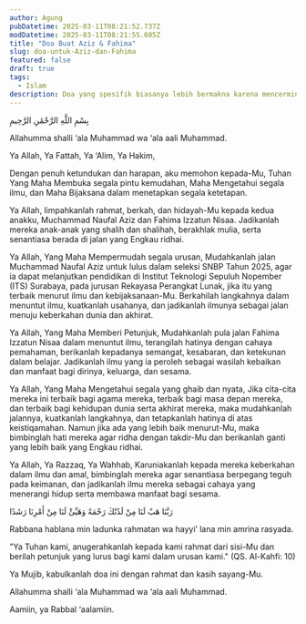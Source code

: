 ```yaml
---
author: Agung
pubDatetime: 2025-03-11T08:21:52.737Z
modDatetime: 2025-03-11T08:21:55.605Z
title: "Doa Buat Aziz & Fahima"
slug: doa-untuk-Aziz-dan-Fahima
featured: false
draft: true
tags:
  - Islam
description: Doa yang spesifik biasanya lebih bermakna karena mencerminkan kebutuhan atau harapan yang jelas dari seseorang.
---
```


بِسْمِ اللَّهِ الرَّحْمَٰنِ الرَّحِيمِ

Allahumma shalli ‘ala Muhammad wa ‘ala aali Muhammad.

Ya Allah, Ya Fattah, Ya ‘Alim, Ya Hakim,

Dengan penuh ketundukan dan harapan, aku memohon kepada-Mu, Tuhan Yang Maha Membuka segala pintu kemudahan, Maha Mengetahui segala ilmu, dan Maha Bijaksana dalam menetapkan segala ketetapan.

Ya Allah, limpahkanlah rahmat, berkah, dan hidayah-Mu kepada kedua anakku, Muchammad Naufal Aziz dan Fahima Izzatun Nisaa.
Jadikanlah mereka anak-anak yang shalih dan shalihah, berakhlak mulia, serta senantiasa berada di jalan yang Engkau ridhai.

Ya Allah, Yang Maha Mempermudah segala urusan,
Mudahkanlah jalan Muchammad Naufal Aziz untuk lulus dalam seleksi SNBP Tahun 2025, agar ia dapat melanjutkan pendidikan di Institut Teknologi Sepuluh Nopember (ITS) Surabaya, pada jurusan Rekayasa Perangkat Lunak, jika itu yang terbaik menurut ilmu dan kebijaksanaan-Mu.
Berkahilah langkahnya dalam menuntut ilmu, kuatkanlah usahanya, dan jadikanlah ilmunya sebagai jalan menuju keberkahan dunia dan akhirat.

Ya Allah, Yang Maha Memberi Petunjuk,
Mudahkanlah pula jalan Fahima Izzatun Nisaa dalam menuntut ilmu, terangilah hatinya dengan cahaya pemahaman, berikanlah kepadanya semangat, kesabaran, dan ketekunan dalam belajar.
Jadikanlah ilmu yang ia peroleh sebagai wasilah kebaikan dan manfaat bagi dirinya, keluarga, dan sesama.

Ya Allah, Yang Maha Mengetahui segala yang ghaib dan nyata,
Jika cita-cita mereka ini terbaik bagi agama mereka, terbaik bagi masa depan mereka, dan terbaik bagi kehidupan dunia serta akhirat mereka, maka mudahkanlah jalannya, kuatkanlah langkahnya, dan tetapkanlah hatinya di atas keistiqamahan.
Namun jika ada yang lebih baik menurut-Mu, maka bimbinglah hati mereka agar ridha dengan takdir-Mu dan berikanlah ganti yang lebih baik yang Engkau ridhai.

Ya Allah, Ya Razzaq, Ya Wahhab,
Karuniakanlah kepada mereka keberkahan dalam ilmu dan amal, bimbinglah mereka agar senantiasa berpegang teguh pada keimanan, dan jadikanlah ilmu mereka sebagai cahaya yang menerangi hidup serta membawa manfaat bagi sesama.

رَبَّنَا هَبْ لَنَا مِنْ لَدُنْكَ رَحْمَةً وَهَيِّئْ لَنَا مِنْ أَمْرِنَا رَشَدًا

Rabbana hablana min ladunka rahmatan wa hayyi’ lana min amrina rasyada.

"Ya Tuhan kami, anugerahkanlah kepada kami rahmat dari sisi-Mu dan berilah petunjuk yang lurus bagi kami dalam urusan kami." (QS. Al-Kahfi: 10)

Ya Mujib, kabulkanlah doa ini dengan rahmat dan kasih sayang-Mu.

Allahumma shalli ‘ala Muhammad wa ‘ala aali Muhammad.

Aamiin, ya Rabbal ‘aalamiin.